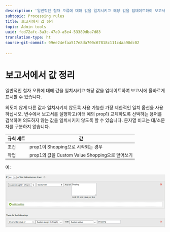 ```yaml
---
description: '일반적인 철자 오류에 대해 값을 일치시키고 해당 값을 업데이트하여 보고서에 올바르게 표시할 수 있습니다. '
subtopic: Processing rules
title: 보고서에서 값 정리
topic: Admin tools
uuid: fcd72afc-3a3c-47a9-a5e4-53389dba7d83
translation-type: ht
source-git-commit: 99ee24efaa517e8da700c67818c111c4aa90dc02

---
```



# 보고서에서 값 정리

일반적인 철자 오류에 대해 값을 일치시키고 해당 값을 업데이트하여 보고서에 올바르게 표시할 수 있습니다. 

의도치 않게 다른 값과 일치시키지 않도록 사용 가능한 가장 제한적인 일치 옵션을 사용하십시오. 변수에서 보고서를 실행하고(아래 예의 prop1) 교체하도록 선택하는 용어를 검색하여 의도하지 않는 값을 일치시키지 않도록 할 수 있습니다. 문자열 비교는 대/소문자를 구분하지 않습니다.

| 규칙 세트 | 값 |
|---|---|
| 조건 | prop1이 Shopping으로 시작되는 경우 |
| 작업 | prop1의 값을 Custom Value Shopping으로 덮어쓰기 |

예:

![](assets/clean-up-values-in-report.png)

